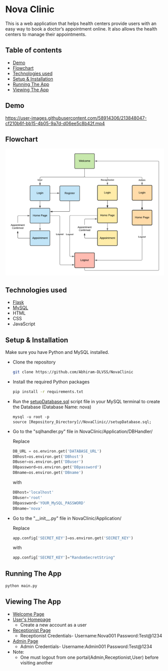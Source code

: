 # Nova Clinic

This is a web application that helps health centers provide users with an easy way to book a doctor’s appointment online. It also allows the health centers to manage their appointments.

## Table of contents
- [Demo](#Demo)
- [Flowchart](#Flowchart)
- [Technologies used](#Technologies-used)
- [Setup & Installation](#Setup--Installation)
- [Running The App](#Running-The-App)
- [Viewing The App](#Viewing-The-App)

## Demo
https://user-images.githubusercontent.com/58914306/213848047-cf210b6f-bb15-4b05-9a7d-d06ee5c8b42f.mp4

## Flowchart
<img src='Documentation/images/nav_chart.png' width='500'>

## Technologies used
- [Flask](https://flask.palletsprojects.com/en/2.0.x/)
- [MySQL](https://www.mysql.com/)
- HTML
- CSS
- JavaScript


## Setup & Installation

Make sure you have Python and MySQL installed.

- Clone the repository
    ```bash
    git clone https://github.com/Abhiram-DLVSS/NovaClinic
    ```

- Install the required Python packages
    ```bash
    pip install -r requirements.txt
    ```

- Run the [setupDatabase.sql](setupDatabase.sql) script file in your MySQL terminal to create the Database (Database Name: nova)

    ```mysql
    mysql -u root -p
    source [Repository_Directory]//NovaClinic//setupDatabase.sql;
    ```

- Go to the "sqlhandler.py" file in NovaClinic/Application/DBHandler/

    Replace 
    ```py
    DB_URL = os.environ.get('DATABASE_URL')
    DBhost=os.environ.get('DBhost')
    DBuser=os.environ.get('DBuser')
    DBpassword=os.environ.get('DBpassword')
    DBname=os.environ.get('DBname')
    ```
    with
    ```py
    DBhost='localhost'
    DBuser='root'
    DBpassword='YOUR_MySQL_PASSWORD'
    DBname='nova'
    ```

- Go to the "\_\_init__.py" file in NovaClinic/Application/

    Replace 
    ```py
    app.config['SECRET_KEY']=os.environ.get('SECRET_KEY')
    ```
    with
    ```py
    app.config['SECRET_KEY']="RandomSecretString"
    ```

## Running The App

```bash
python main.py
```

## Viewing The App

- [Welcome Page](http://127.0.0.1:5000/)
- [User's Homepage](http://127.0.0.1:5000/home)
    - Create a new account as a user
- [Receptionist Page](http://127.0.0.1:5000/receptionist)
    - Receptionist Credentials-
        Username:Nova001
        Password:Test@1234
- [Admin Page](http://127.0.0.1:5000/admin)
    - Admin Credentials-
        Username:Admin001
        Password:Test@1234
- Note:
    - One must logout from one portal(Admin,Receptionist,User) before visiting another
